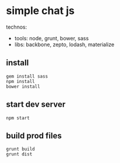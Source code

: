 # simple chat js

technos:

* tools: node, grunt, bower, sass
* libs: backbone, zepto, lodash, materialize

## install

```
gem install sass
npm install
bower install
```

## start dev server

```
npm start
```

## build prod files

```
grunt build
grunt dist
```
